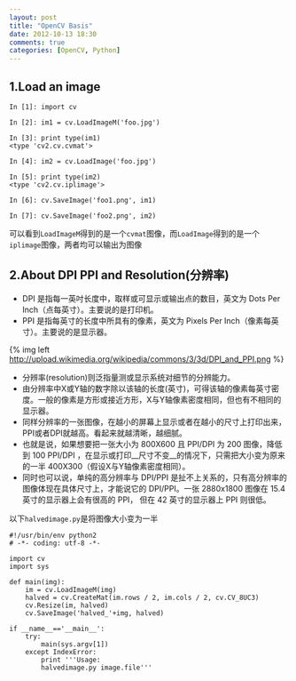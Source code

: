 ```yaml
---
layout: post
title: "OpenCV Basis"
date: 2012-10-13 18:30
comments: true
categories: [OpenCV, Python]
---
```


1.Load an image
---

    In [1]: import cv

    In [2]: im1 = cv.LoadImageM('foo.jpg')

    In [3]: print type(im1)
    <type 'cv2.cv.cvmat'>

    In [4]: im2 = cv.LoadImage('foo.jpg')

    In [5]: print type(im2)
    <type 'cv2.cv.iplimage'>

    In [6]: cv.SaveImage('foo1.png', im1)

    In [7]: cv.SaveImage('foo2.png', im2)

可以看到`LoadImageM`得到的是一个`cvmat`图像，而`LoadImage`得到的是一个`iplimage`图像，两者均可以输出为图像

2.About DPI PPI and Resolution(分辨率)
---

* DPI 是指每一英吋长度中，取样或可显示或输出点的数目，英文为 Dots Per Inch（点每英寸）。主要说的是打印机。
* PPI 是指每英寸的长度中所具有的像素，英文为 Pixels Per Inch（像素每英寸）。主要说的是显示器。

{% img left http://upload.wikimedia.org/wikipedia/commons/3/3d/DPI_and_PPI.png %}

* 分辨率(resolution)则泛指量测或显示系统对细节的分辨能力。
* 由分辨率中X或Y轴的数字除以该轴的长度(英寸)，可得该轴的像素每英寸密度。一般的像素是方形或接近方形，X与Y轴像素密度相同，但也有不相同的显示器。
* 同样分辨率的一张图像，在越小的屏幕上显示或者在越小的尺寸上打印出来，PPI或者DPI就越高。看起来就越清晰，越细腻。
* 也就是说，如果想要把一张大小为 800X600 且 PPI/DPI 为 200 图像，降低到 100 PPI/DPI ，在显示或打印__尺寸不变__的情况下，只需把大小变为原来的一半 400X300（假设X与Y轴像素密度相同）。
* 同时也可以说，单纯的高分辨率与 DPI/PPI 是扯不上关系的，只有高分辨率的图像体现在具体尺寸上，才能说它的 DPI/PPI。一张 2880x1800 图像在 15.4 英寸的显示器上会有很高的 PPI， 但在 42 英寸的显示器上 PPI 则很低。

以下`halvedimage.py`是将图像大小变为一半

    #!/usr/bin/env python2
    # -*- coding: utf-8 -*-

    import cv
    import sys

    def main(img):
        im = cv.LoadImageM(img)
        halved = cv.CreateMat(im.rows / 2, im.cols / 2, cv.CV_8UC3)
        cv.Resize(im, halved)
        cv.SaveImage('halved_'+img, halved)

    if __name__=='__main__':
        try:
            main(sys.argv[1])
        except IndexError:
            print '''Usage:
            halvedimage.py image.file'''
